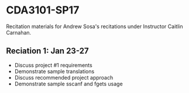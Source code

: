 # CDA3101-SP17

Recitation materials for Andrew Sosa's recitations under Instructor Caitlin Carnahan.

## Reciation 1: Jan 23-27

* Discuss project #1 requirements
* Demonstrate sample translations
* Discuss recommended project approach
* Demonstrate sample sscanf and fgets usage
